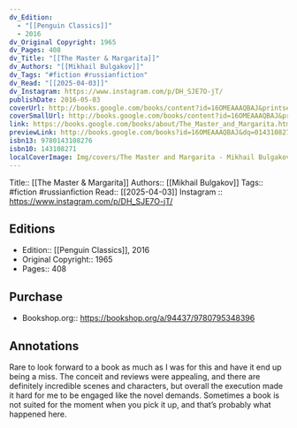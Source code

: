 ```yaml
---
dv_Edition:
  - "[[Penguin Classics]]"
  - 2016
dv_Original Copyright: 1965
dv_Pages: 408
dv_Title: "[[The Master & Margarita]]"
dv_Authors: "[[Mikhail Bulgakov]]"
dv_Tags: "#fiction #russianfiction"
dv_Read: "[[2025-04-03]]"
dv_Instagram: https://www.instagram.com/p/DH_SJE7O-jT/
publishDate: 2016-05-03
coverUrl: http://books.google.com/books/content?id=16OMEAAAQBAJ&printsec=frontcover&img=1&zoom=1&source=gbs_api
coverSmallUrl: http://books.google.com/books/content?id=16OMEAAAQBAJ&printsec=frontcover&img=1&zoom=5&source=gbs_api
link: https://books.google.com/books/about/The_Master_and_Margarita.html?hl=&id=16OMEAAAQBAJ
previewLink: http://books.google.com/books?id=16OMEAAAQBAJ&dq=0143108271&hl=&as_pt=BOOKS&cd=1&source=gbs_api
isbn13: 9780143108276
isbn10: 143108271
localCoverImage: Img/covers/The Master and Margarita - Mikhail Bulgakov.jpg
---
```

Title:: [[The Master & Margarita]]
Authors:: [[Mikhail Bulgakov]]
Tags:: #fiction #russianfiction
Read:: [[2025-04-03]]
Instagram :: https://www.instagram.com/p/DH_SJE7O-jT/
## Editions
- Edition:: [[Penguin Classics]], 2016
- Original Copyright:: 1965
- Pages:: 408

## Purchase
* Bookshop.org:: https://bookshop.org/a/94437/9780795348396
## Annotations

Rare to look forward to a book as much as I was for this and have it end up being a miss. The conceit and reviews were appealing, and there are definitely incredible scenes and characters, but overall the execution made it hard for me to be engaged like the novel demands. Sometimes a book is not suited for the moment when you pick it up, and that’s probably what happened here.